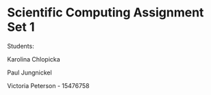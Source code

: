# Scientific Computing Assignment Set 1

Students:

Karolina Chlopicka

Paul Jungnickel

Victoria Peterson - 15476758




